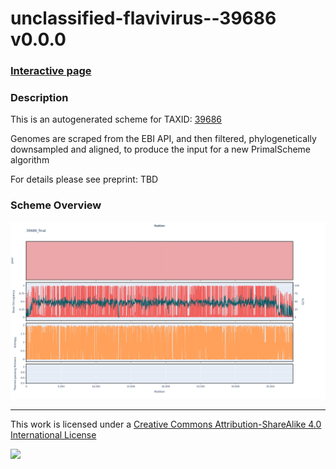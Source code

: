 # unclassified-flavivirus--39686 v0.0.0

### [Interactive page](https://chrisgkent.github.io/schemes/unclassified-flavivirus--39686-1000-v0.0.0)

### Description

This is an autogenerated scheme for TAXID: [39686](https://www.ncbi.nlm.nih.gov/Taxonomy/Browser/wwwtax.cgi?mode=Info&id=39686&lvl=3&lin=f&keep=1&srchmode=1&unlock)

Genomes are scraped from the EBI API, and then filtered, phylogenetically downsampled and aligned, to produce the input for a new PrimalScheme algorithm

For details please see preprint: TBD

### Scheme Overview

![Alt text](work/39686_final.png '39686_final.png')

------------------------------------------------------------------------

This work is licensed under a [Creative Commons Attribution-ShareAlike 4.0 International License](http://creativecommons.org/licenses/by-sa/4.0/) 

![](https://i.creativecommons.org/l/by-sa/4.0/88x31.png)